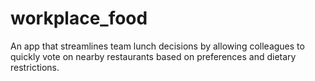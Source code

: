 # workplace_food

An app that streamlines team lunch decisions by allowing colleagues to quickly vote on nearby restaurants based on preferences and dietary restrictions.
